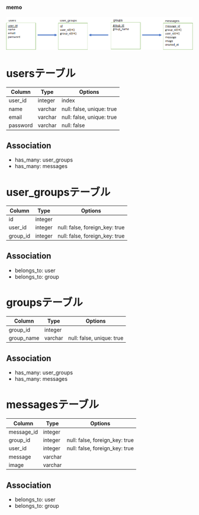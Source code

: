 #### memo	
![memo](readme.png)	
	
# usersテーブル	
|Column|Type|Options|	
|-------|----|-------|	
user_id|integer|index	
name|varchar|null: false, unique: true	
email|varchar|null: false, unique: true	
password|varchar|null: false	
	
## Association	
-	has_many: user_groups
-	has_many: messages
	
	
# user_groupsテーブル	
|Column|Type|Options|	
|-------|----|-------|	
id|integer|	
user_id|integer|null: false, foreign_key: true	
group_id|integer|null: false, foreign_key: true	
	
## Association	
-	belongs_to: user
-	belongs_to: group
	
	
# groupsテーブル	
|Column|Type|Options|	
|-------|----|-------|	
group_id|integer|
group_name|varchar|null: false, unique: true	
	
## Association	
-	has_many: user_groups
-	has_many: messages
	
	
# messagesテーブル	
|Column|Type|Options|	
|-------|----|-------|	
message_id|integer|	
group_id|integer|null: false, foreign_key: true	
user_id|integer|null: false, foreign_key: true	
message|varchar|	
image|varchar|	
	
## Association	
-	belongs_to: user
-	belongs_to: group

